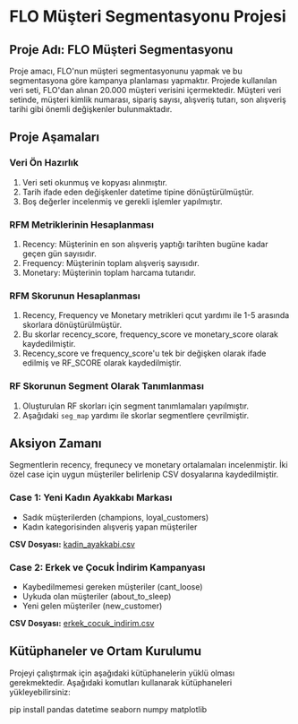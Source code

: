 # FLO Müşteri Segmentasyonu Projesi

## Proje Adı: FLO Müşteri Segmentasyonu

Proje amacı, FLO'nun müşteri segmentasyonunu yapmak ve bu segmentasyona göre kampanya planlaması yapmaktır. Projede kullanılan veri seti, FLO'dan alınan 20.000 müşteri verisini içermektedir. Müşteri veri setinde, müşteri kimlik numarası, sipariş sayısı, alışveriş tutarı, son alışveriş tarihi gibi önemli değişkenler bulunmaktadır.

## Proje Aşamaları

### Veri Ön Hazırlık

1. Veri seti okunmuş ve kopyası alınmıştır.
2. Tarih ifade eden değişkenler datetime tipine dönüştürülmüştür.
3. Boş değerler incelenmiş ve gerekli işlemler yapılmıştır.

### RFM Metriklerinin Hesaplanması

1. Recency: Müşterinin en son alışveriş yaptığı tarihten bugüne kadar geçen gün sayısıdır.
2. Frequency: Müşterinin toplam alışveriş sayısıdır.
3. Monetary: Müşterinin toplam harcama tutarıdır.

### RFM Skorunun Hesaplanması

1. Recency, Frequency ve Monetary metrikleri qcut yardımı ile 1-5 arasında skorlara dönüştürülmüştür.
2. Bu skorlar recency_score, frequency_score ve monetary_score olarak kaydedilmiştir.
3. Recency_score ve frequency_score'u tek bir değişken olarak ifade edilmiş ve RF_SCORE olarak kaydedilmiştir.

### RF Skorunun Segment Olarak Tanımlanması

1. Oluşturulan RF skorları için segment tanımlamaları yapılmıştır.
2. Aşağıdaki `seg_map` yardımı ile skorlar segmentlere çevrilmiştir.


## Aksiyon Zamanı

Segmentlerin recency, frequnecy ve monetary ortalamaları incelenmiştir. İki özel case için uygun müşteriler belirlenip CSV dosyalarına kaydedilmiştir.

### Case 1: Yeni Kadın Ayakkabı Markası

- Sadık müşterilerden (champions, loyal_customers)
- Kadın kategorisinden alışveriş yapan müşteriler

**CSV Dosyası:** [kadin_ayakkabi.csv](./kadin_ayakkabi.csv)

### Case 2: Erkek ve Çocuk İndirim Kampanyası

- Kaybedilmemesi gereken müşteriler (cant_loose)
- Uykuda olan müşteriler (about_to_sleep)
- Yeni gelen müşteriler (new_customer)

**CSV Dosyası:** [erkek_cocuk_indirim.csv](./erkek_cocuk_indirim.csv)

## Kütüphaneler ve Ortam Kurulumu

Projeyi çalıştırmak için aşağıdaki kütüphanelerin yüklü olması gerekmektedir. Aşağıdaki komutları kullanarak kütüphaneleri yükleyebilirsiniz:

pip install pandas datetime seaborn numpy matplotlib


